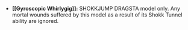 - **[[Gyroscopic Whirlygig]]:** SHOKKJUMP DRAGSTA model only. Any mortal wounds suffered by this model as a result of its Shokk Tunnel ability are ignored.